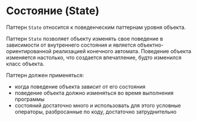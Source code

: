 # Состояние (State)

Паттерн `State` относится к поведенческим паттернам уровня объекта.

Паттерн `State` позволяет объекту изменять свое поведение в зависимости от внутреннего состояния и является объектно-ориентированной реализацией конечного автомата. Поведение объекта изменяется настолько, что создается впечатление, будто изменился класс объекта.

Паттерн должен применяться:

- когда поведение объекта зависит от его состояния
- поведение объекта должно изменяться во время выполнения программы
- состояний достаточно много и использовать для этого условные операторы, разбросанные по коду, достаточно затруднительно
